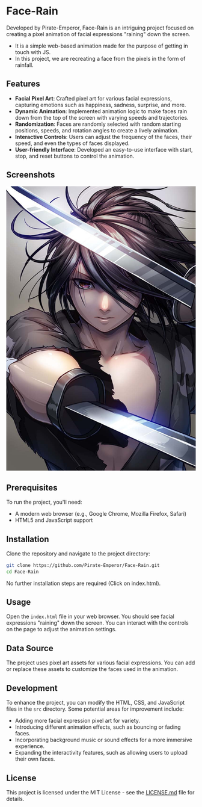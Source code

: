 # Face-Rain

Developed by Pirate-Emperor, Face-Rain is an intriguing project focused on creating a pixel animation of facial expressions "raining" down the screen.
- It is a simple web-based animation made for the purpose of getting in touch with JS.
- In this project, we are recreating a face from the pixels in the form of rainfall.
## Features

- **Facial Pixel Art**: Crafted pixel art for various facial expressions, capturing emotions such as happiness, sadness, surprise, and more.
- **Dynamic Animation**: Implemented animation logic to make faces rain down from the top of the screen with varying speeds and trajectories.
- **Randomization**: Faces are randomly selected with random starting positions, speeds, and rotation angles to create a lively animation.
- **Interactive Controls**: Users can adjust the frequency of the faces, their speed, and even the types of faces displayed.
- **User-friendly Interface**: Developed an easy-to-use interface with start, stop, and reset buttons to control the animation.

## Screenshots
![screenshot2](images/Dororo.jpg)
## Prerequisites

To run the project, you'll need:

- A modern web browser (e.g., Google Chrome, Mozilla Firefox, Safari)
- HTML5 and JavaScript support

## Installation

Clone the repository and navigate to the project directory:

```bash
git clone https://github.com/Pirate-Emperor/Face-Rain.git
cd Face-Rain
```

No further installation steps are required (Click on index.html).

## Usage

Open the `index.html` file in your web browser. You should see facial expressions "raining" down the screen. You can interact with the controls on the page to adjust the animation settings.

## Data Source

The project uses pixel art assets for various facial expressions. You can add or replace these assets to customize the faces used in the animation.

## Development

To enhance the project, you can modify the HTML, CSS, and JavaScript files in the `src` directory. Some potential areas for improvement include:

- Adding more facial expression pixel art for variety.
- Introducing different animation effects, such as bouncing or fading faces.
- Incorporating background music or sound effects for a more immersive experience.
- Expanding the interactivity features, such as allowing users to upload their own faces.

## License

This project is licensed under the MIT License - see the [LICENSE.md](LICENSE.md) file for details.
